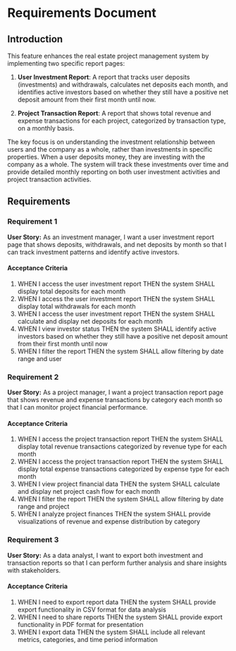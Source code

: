 # Requirements Document

## Introduction

This feature enhances the real estate project management system by implementing two specific report pages:

1. **User Investment Report**: A report that tracks user deposits (investments) and withdrawals, calculates net deposits each month, and identifies active investors based on whether they still have a positive net deposit amount from their first month until now.

2. **Project Transaction Report**: A report that shows total revenue and expense transactions for each project, categorized by transaction type, on a monthly basis.

The key focus is on understanding the investment relationship between users and the company as a whole, rather than investments in specific properties. When a user deposits money, they are investing with the company as a whole. The system will track these investments over time and provide detailed monthly reporting on both user investment activities and project transaction activities.

## Requirements

### Requirement 1

**User Story:** As an investment manager, I want a user investment report page that shows deposits, withdrawals, and net deposits by month so that I can track investment patterns and identify active investors.

#### Acceptance Criteria

1. WHEN I access the user investment report THEN the system SHALL display total deposits for each month
2. WHEN I access the user investment report THEN the system SHALL display total withdrawals for each month
3. WHEN I access the user investment report THEN the system SHALL calculate and display net deposits for each month
4. WHEN I view investor status THEN the system SHALL identify active investors based on whether they still have a positive net deposit amount from their first month until now
5. WHEN I filter the report THEN the system SHALL allow filtering by date range and user

### Requirement 2

**User Story:** As a project manager, I want a project transaction report page that shows revenue and expense transactions by category each month so that I can monitor project financial performance.

#### Acceptance Criteria

1. WHEN I access the project transaction report THEN the system SHALL display total revenue transactions categorized by revenue type for each month
2. WHEN I access the project transaction report THEN the system SHALL display total expense transactions categorized by expense type for each month
3. WHEN I view project financial data THEN the system SHALL calculate and display net project cash flow for each month
4. WHEN I filter the report THEN the system SHALL allow filtering by date range and project
5. WHEN I analyze project finances THEN the system SHALL provide visualizations of revenue and expense distribution by category

### Requirement 3

**User Story:** As a data analyst, I want to export both investment and transaction reports so that I can perform further analysis and share insights with stakeholders.

#### Acceptance Criteria

1. WHEN I need to export report data THEN the system SHALL provide export functionality in CSV format for data analysis
2. WHEN I need to share reports THEN the system SHALL provide export functionality in PDF format for presentation
3. WHEN I export data THEN the system SHALL include all relevant metrics, categories, and time period information
